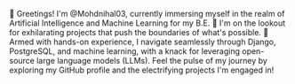 👋 Greetings! I'm @Mohdnihal03, currently immersing myself in the realm of Artificial Intelligence and Machine Learning for my B.E.
👀 I'm on the lookout for exhilarating projects that push the boundaries of what's possible.
🌱 Armed with hands-on experience, I navigate seamlessly through Django, PostgreSQL, and machine learning, with a knack for leveraging open-source large language models (LLMs).
Feel the pulse of my journey by exploring my GitHub profile and the electrifying projects I'm engaged in!
